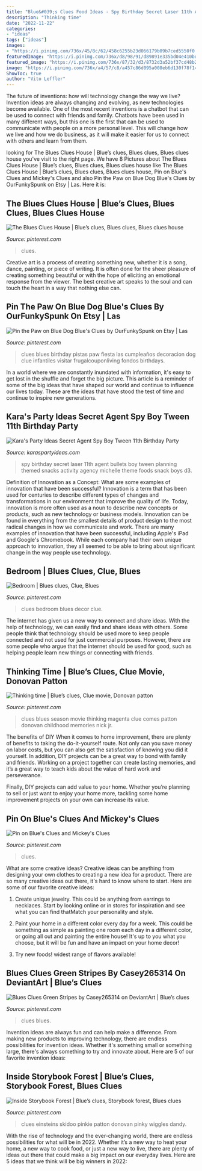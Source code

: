 ```yaml
---
title: "Blue&#039;s Clues Food Ideas - Spy Birthday Secret Laser 11th Agent Bullets Boy Tween Planning Themed Snacks Activity Agency Michelle Theme Foods Snack Boys D3"
description: "Thinking time"
date: "2022-11-22"
categories:
- "ideas"
tags: ["ideas"]
images:
- "https://i.pinimg.com/736x/45/8c/62/458c6255b23d066179b09b7ced5550f0.jpg"
featuredImage: "https://i.pinimg.com/736x/d8/98/91/d89891e335bd04e410bd545f6b6f6660.jpg"
featured_image: "https://i.pinimg.com/736x/87/32/d3/8732d3a52bf37cd48b2337c7909d1ba5.jpg"
image: "https://i.pinimg.com/736x/a4/57/c8/a457c86d095a008eb6d130f78f14dca6--the-paw-blues-clues.jpg"
ShowToc: true
author: "Vito Leffler"
---
```



The future of inventions: how will technology change the way we live?
Invention ideas are always changing and evolving, as new technologies become available. One of the most recent inventions is a chatbot that can be used to connect with friends and family. Chatbots have been used in many different ways, but this one is the first that can be used to communicate with people on a more personal level. This will change how we live and how we do business, as it will make it easier for us to connect with others and learn from them.

	

		
looking for The Blues Clues House | Blue’s clues, Blues clues, Blues clues house you've visit to the right page. We have 8 Pictures about The Blues Clues House | Blue’s clues, Blues clues, Blues clues house like The Blues Clues House | Blue’s clues, Blues clues, Blues clues house, Pin on Blue&#039;s Clues and Mickey&#039;s Clues and also Pin the Paw on Blue Dog Blue&#039;s Clues by OurFunkySpunk on Etsy | Las. Here it is:
		
    
## The Blues Clues House | Blue’s Clues, Blues Clues, Blues Clues House

<img loading=lazy src="https://i.pinimg.com/736x/50/fd/8a/50fd8a85d1f578ec5635e7132a637cce.jpg" onerror="this.onerror=null;this.src='https://tse4.mm.bing.net/th?id=OIP.hF4XG35JE56wKN2Xdz62PQHaD-&amp;pid=15.1';" alt="The Blues Clues House | Blue’s clues, Blues clues, Blues clues house">

_Source: pinterest.com_

>clues. 

	

Creative art is a process of creating something new, whether it is a song, dance, painting, or piece of writing. It is often done for the sheer pleasure of creating something beautiful or with the hope of eliciting an emotional response from the viewer. The best creative art speaks to the soul and can touch the heart in a way that nothing else can.

    
## Pin The Paw On Blue Dog Blue&#039;s Clues By OurFunkySpunk On Etsy | Las

<img loading=lazy src="https://i.pinimg.com/736x/a4/57/c8/a457c86d095a008eb6d130f78f14dca6--the-paw-blues-clues.jpg" onerror="this.onerror=null;this.src='https://tse2.mm.bing.net/th?id=OIP.8fV8Fnqk0zbahLAhzaKRDAEsEs&amp;pid=15.1';" alt="Pin the Paw on Blue Dog Blue&#039;s Clues by OurFunkySpunk on Etsy | Las">

_Source: pinterest.com_

>clues blues birthday pistas paw fiesta las cumpleaños decoracion dog clue infantiles visitar frugalcouponliving fondos birthdays. 

	

In a world where we are constantly inundated with information, it's easy to get lost in the shuffle and forget the big picture. This article is a reminder of some of the big ideas that have shaped our world and continue to influence our lives today. These are the ideas that have stood the test of time and continue to inspire new generations.

    
## Kara&#039;s Party Ideas Secret Agent Spy Boy Tween 11th Birthday Party

<img loading=lazy src="https://www.karaspartyideas.com/wp-content/uploads/2013/04/laser-hot-bullets_600x749.jpg" onerror="this.onerror=null;this.src='https://tse2.mm.bing.net/th?id=OIP.Hn2pcS2wQ_OnyPaVSGq_MAHaJP&amp;pid=15.1';" alt="Kara&#039;s Party Ideas Secret Agent Spy Boy Tween 11th Birthday Party">

_Source: karaspartyideas.com_

>spy birthday secret laser 11th agent bullets boy tween planning themed snacks activity agency michelle theme foods snack boys d3. 

	

Definition of Innovation as a Concept: What are some examples of innovation that have been successful?
Innovation is a term that has been used for centuries to describe different types of changes and transformations in our environment that improve the quality of life. Today, innovation is more often used as a noun to describe new concepts or products, such as new technology or business models. Innovation can be found in everything from the smallest details of product design to the most radical changes in how we communicate and work.
There are many examples of innovation that have been successful, including Apple's iPad and Google's Chromebook. While each company had their own unique approach to innovation, they all seemed to be able to bring about significant change in the way people use technology.

    
## Bedroom | Blues Clues, Clue, Blues

<img loading=lazy src="https://i.pinimg.com/736x/d8/98/91/d89891e335bd04e410bd545f6b6f6660.jpg" onerror="this.onerror=null;this.src='https://tse4.mm.bing.net/th?id=OIP.-sU8iypEhrt3N5ka5CsG-wHaEK&amp;pid=15.1';" alt="Bedroom | Blues clues, Clue, Blues">

_Source: pinterest.com_

>clues bedroom blues decor clue. 

	

The internet has given us a new way to connect and share ideas. With the help of technology, we can easily find and share ideas with others. Some people think that technology should be used more to keep people connected and not used for just commercial purposes. However, there are some people who argue that the internet should be used for good, such as helping people learn new things or connecting with friends.

    
## Thinking Time | Blue’s Clues, Clue Movie, Donovan Patton

<img loading=lazy src="https://i.pinimg.com/736x/61/dc/1d/61dc1ddcffe90adcb7cef3146bf55494.jpg" onerror="this.onerror=null;this.src='https://tse3.mm.bing.net/th?id=OIP.4a-TVS9EzyASveGbAP2jywHaFj&amp;pid=15.1';" alt="Thinking time | Blue’s clues, Clue movie, Donovan patton">

_Source: pinterest.com_

>clues blues season movie thinking magenta clue comes patton donovan childhood memories nick jr. 

	

The benefits of DIY
When it comes to home improvement, there are plenty of benefits to taking the do-it-yourself route. Not only can you save money on labor costs, but you can also get the satisfaction of knowing you did it yourself.
In addition, DIY projects can be a great way to bond with family and friends. Working on a project together can create lasting memories, and it’s a great way to teach kids about the value of hard work and perseverance.

Finally, DIY projects can add value to your home. Whether you’re planning to sell or just want to enjoy your home more, tackling some home improvement projects on your own can increase its value.

    
## Pin On Blue&#039;s Clues And Mickey&#039;s Clues

<img loading=lazy src="https://i.pinimg.com/736x/87/32/d3/8732d3a52bf37cd48b2337c7909d1ba5.jpg" onerror="this.onerror=null;this.src='https://tse2.mm.bing.net/th?id=OIP.SoEBG78bo-zXo6dVjFNqBAHaEK&amp;pid=15.1';" alt="Pin on Blue&#039;s Clues and Mickey&#039;s Clues">

_Source: pinterest.com_

>clues. 

	

What are some creative ideas?
Creative ideas can be anything from designing your own clothes to creating a new idea for a product. There are so many creative ideas out there, it's hard to know where to start. Here are some of our favorite creative ideas:
1. Create unique jewelry. This could be anything from earrings to necklaces. Start by looking online or in stores for inspiration and see what you can find thatMatch your personality and style.

2. Paint your home in a different color every day for a week. This could be something as simple as painting one room each day in a different color, or going all out and painting the entire house! It's up to you what you choose, but it will be fun and have an impact on your home decor!

3. Try new foods! widest range of flavors available!

    
## Blues Clues Green Stripes By Casey265314 On DeviantArt | Blue’s Clues

<img loading=lazy src="https://i.pinimg.com/736x/9a/53/c9/9a53c9998576498b7ca170b875f5841b.jpg" onerror="this.onerror=null;this.src='https://tse2.mm.bing.net/th?id=OIP.uRUJarSpxQth8b2r7HI1HgHaHa&amp;pid=15.1';" alt="Blues Clues Green Stripes by Casey265314 on DeviantArt | Blue’s clues">

_Source: pinterest.com_

>clues blues. 

	

Invention ideas are always fun and can help make a difference. From making new products to improving technology, there are endless possibilities for invention ideas. Whether it's something small or something large, there's always something to try and innovate about. Here are 5 of our favorite invention ideas:

    
## Inside Storybook Forest | Blue’s Clues, Storybook Forest, Blues Clues

<img loading=lazy src="https://i.pinimg.com/736x/45/8c/62/458c6255b23d066179b09b7ced5550f0.jpg" onerror="this.onerror=null;this.src='https://tse3.mm.bing.net/th?id=OIP.XVlPmWRx9pXMwB1-xw3mnAHaFj&amp;pid=15.1';" alt="Inside Storybook Forest | Blue’s clues, Storybook forest, Blues clues">

_Source: pinterest.com_

>clues einsteins skidoo pinkie patton donovan pinky wiggles dandy. 

	

With the rise of technology and the ever-changing world, there are endless possibilities for what will be in 2022. Whether it’s a new way to heat your home, a new way to cook food, or just a new way to live, there are plenty of ideas out there that could make a big impact on our everyday lives. Here are 5 ideas that we think will be big winners in 2022: 

